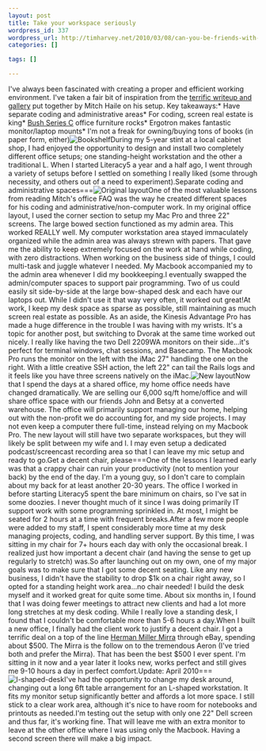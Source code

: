 ```yaml
--- 
layout: post
title: Take your workspace seriously
wordpress_id: 337
wordpress_url: http://timharvey.net/2010/03/08/can-you-be-friends-with-your-clients-i-think-so-2/
categories: []

tags: []

---
```

I've always been fascinated with creating a proper and efficient working environment. I've taken a fair bit of inspiration from the [terrific writeup and gallery](http://www.biscade.com/office/) put together by Mitch Haile on his setup. Key takeaways:* Have separate coding and administrative areas* For coding, screen real estate is king* [Bush Series C](http://www.officesimulator.com/Collections/SeriesC.htm) office furniture rocks* Ergotron makes fantastic monitor/laptop mounts* I'm not a freak for owning/buying tons of books (in paper form, either)![Bookshelf](http://timharvey.net/wp-content/bookshelf.jpg)During my 5-year stint at a local cabinet shop, I had enjoyed the opportunity to design and install two completely different office setups; one standing-height workstation and the other a traditional L. When I started Literacy5 a year and a half ago, I went through a variety of setups before I settled on something I really liked (some through necessity, and others out of a need to experiment).Separate coding and administrative spaces===![Original layout](http://timharvey.net/wp-content/original_layout1.png)One of the most valuable lessons from reading Mitch's office FAQ was the way he created different spaces for his coding and  administrative/non-computer work. In my original office layout, I used the corner section to setup my Mac Pro and three 22" screens. The large bowed section functioned as my admin area. This worked REALLY well. My computer workstation area stayed immaculately organized while the admin area was always strewn with papers. That gave me the ability to keep extremely focused on the work at hand while coding, with zero distractions. When working on the business side of things, I could multi-task and juggle whatever I needed. My Macbook accompanied my to the admin area whenever I did my bookkeeping.I eventually swapped the admin/computer spaces to support pair programming. Two of us could easily sit side-by-side at the large bow-shaped desk and each have our laptops out. While I didn't use it that way very often, it worked out great!At work, I keep my desk space as sparse as possible, still maintaining as much screen real estate as possible. As an aside, the Kinesis Advantage Pro has made a huge difference in the trouble I was having with my wrists. It's a topic for another post, but switching to Dvorak at the same time worked out nicely. I really like having the two Dell 2209WA monitors on their side...it's perfect for terminal windows, chat sessions, and Basecamp. The Macbook Pro runs the monitor on the left with the iMac 27" handling the one on the right. With a little creative SSH action, the left 22" can tail the Rails logs and it feels like you have three screens natively on the iMac.![New layout](http://timharvey.net/wp-content/new_layout.png)Now that I spend the days at a shared office, my home office needs have changed dramatically. We are selling our 6,000 sq/ft home/office and will share office space with our friends John and Betsy at a converted warehouse. The office will primarily support managing our home, helping out with the non-profit we do accounting for, and my side projects. I may not even keep a computer there full-time, instead relying on my Macbook Pro. The new layout will still have two separate workspaces, but they will likely be split between my wife and I. I may even setup a dedicated podcast/screencast recording area so that I can leave my mic setup and ready to go.Get a decent chair, please===One of the lessons I learned early was that a crappy chair can ruin your productivity (not to mention your back) by the end of the day. I'm a young guy, so I don't care to complain about my back for at least another 20-30 years. The office I worked in before starting Literacy5 spent the bare minimum on chairs, so I've sat in some doozies. I never thought much of it since I was doing primarily IT support work with some programming sprinkled in. At most, I might be seated for 2 hours at a time with frequent breaks.After a few more people were added to my staff, I spent considerably more time at my desk managing projects, coding, and handling server support. By this time, I was sitting in my chair for 7+ hours each day with only the occasional break. I realized just how important a decent chair (and having the sense to get up regularly to stretch) was.So after launching out on my own, one of my major goals was to make sure that I got some decent seating. Like any new business, I didn't have the stability to drop $1k on a chair right away, so I opted for a standing height work area...no chair needed! I build the desk myself and it worked great for quite some time. About six months in, I found that I was doing fewer meetings to attract new clients and had a lot more long stretches at my desk coding. While I really love a standing desk, I found that I couldn't be comfortable more than 5-6 hours a day.When I built a new office, I finally had the client work to justify a decent chair. I got a terrific deal on a top of the line [Herman Miller Mirra](http://www.hermanmiller.com/Products/Mirra-Chairs) through eBay, spending about $500. The Mirra is the follow on to the tremendous Aeron (I've tried both and prefer the Mirra). That has been the best $500 I ever spent. I'm sitting in it now and a year later it looks new, works perfect and still gives me 9-10 hours a day in perfect comfort.Update: April 2010===![l-shaped-desk](http://timharvey.net/wp-content/l_shaped_desk1.jpg)I've had the opportunity to change my desk around, changing out a long 6ft table arrangement for an L-shaped workstation. It fits my monitor setup significantly better and affords a lot more space. I still stick to a clear work area, although it's nice to have room for notebooks and printouts as needed.I'm testing out the setup with only one 22" Dell screen and thus far, it's working fine. That will leave me with an extra monitor to leave at the other office where I was using only the Macbook. Having a second screen there will make a big impact.
